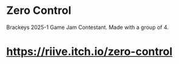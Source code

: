# Zero Control
 Brackeys 2025-1 Game Jam Contestant.
 Made with a group of 4.
# https://riive.itch.io/zero-control
